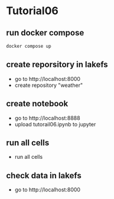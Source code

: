 # Tutorial06
## run docker compose
```sh
docker compose up
```
## create reporsitory in lakefs
- go to http://localhost:8000
- create repository "weather"

## create notebook
- go to http://localhost:8888
- upload tutorail06.ipynb to jupyter

## run all cells
- run all cells

## check data in lakefs
- go to http://localhost:8000
